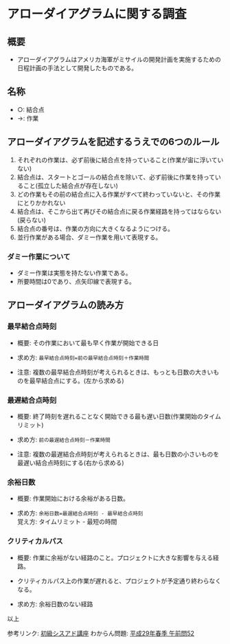 # アローダイアグラムに関する調査

## 概要

- アローダイアグラムはアメリカ海軍がミサイルの開発計画を実施するための日程計画の手法として開発したものである。

## 名称

- ○: 結合点
- →: 作業

## アローダイアグラムを記述するうえでの6つのルール

1. それぞれの作業は、必ず前後に結合点を持っていること(作業が宙に浮いていない)
2. 結合点は、スタートとゴールの結合点を除いて、必ず前後に作業を持っていること(孤立した結合点が存在しない)
3. どの作業もその前の結合点に入る作業がすべて終わっていないと、その作業にとりかかれない
4. 結合点は、そこから出て再びその結合点に戻る作業経路を持ってはならない(戻らない)
5. 結合点の番号は、作業の方向に大きくなるようにつける。
6. 並行作業がある場合、ダミー作業を用いて表現する。

### ダミー作業について

- ダミー作業は実態を持たない作業である。
- 所要時間は0であり、点矢印線で表現する。

## アローダイアグラムの読み方

### 最早結合点時刻

- 概要: その作業において最も早く作業が開始できる日

- 求め方: `最早結合点時刻=前の最早結合点時刻＋作業時間`

- 注意: 複数の最早結合点時刻が考えられるときは、もっとも日数の大きいものを最早結合点にする。(左から求める)

### 最遅結合点時刻

- 概要: 終了時刻を遅れることなく開始できる最も遅い日数(作業開始のタイムリミット)

- 求め方: `前の最遅結合点時刻－作業時間`

- 注意: 複数の最遅結合点時刻が考えられるときは、最も日数の小さいものを最遅い結合点時刻にする(右から求める)

### 余裕日数

- 概要: 作業開始における余裕がある日数。

- 求め方: `余裕日数=最遅結合点時刻 - 最早結合点時刻`   
覚え方: タイムリミット - 最短の時間

### クリティカルパス

- 概要: 作業に余裕がない経路のこと。プロジェクトに大きな影響を与える経路。
- クリティカルパス上の作業が遅れると、プロジェクトが予定通り終わらなくなる。

- 求め方: 余裕日数のない経路

以上

参考リンク: [初級シスアド講座](http://www.pursue.ne.jp/jouhousyo/sysad/sysad015.htm)
わからん問題: [平成29年春季 午前問52](http://www.ap-siken.com/kakomon/29_haru/q52.html)
